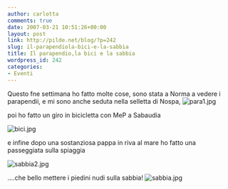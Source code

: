 ```yaml
---
author: carlotta
comments: true
date: 2007-03-21 10:51:26+00:00
layout: post
link: http://pilde.net/blog/?p=242
slug: il-parapendiola-bici-e-la-sabbia
title: Il parapendio,la bici e la sabbia
wordpress_id: 242
categories:
- Eventi
---
```


Questo fne settimana ho fatto molte cose, sono stata a Norma a vedere i parapendii, e mi sono anche seduta nella selletta di Nospa,
![para1.jpg]({{baseurl}}/uploads/2007/03/para1.jpg)




poi ho fatto un giro in bicicletta con MeP a Sabaudia

![bici.jpg]({{baseurl}}/uploads/2007/03/bici.jpg)




e infine dopo una sostanziosa pappa in riva al mare ho fatto una passeggiata sulla spiaggia

![sabbia2.jpg]({{baseurl}}/uploads/2007/03/sabbia2.jpg)




....che bello mettere i piedini nudi sulla sabbia!
![sabbia.jpg]({{baseurl}}/uploads/2007/03/sabbia.jpg)



